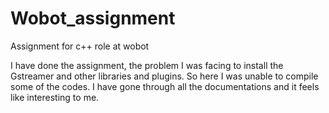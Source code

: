 # Wobot_assignment
Assignment for c++ role at wobot

I have done the assignment, the problem I was facing to install the Gstreamer and other libraries and plugins. So here I was unable to compile some of the codes.
I have gone through all the documentations and it feels like interesting to me.
